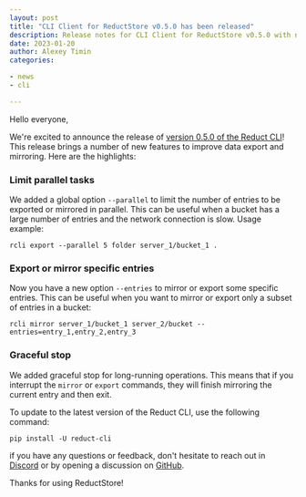 ```yaml
---
layout: post
title: "CLI Client for ReductStore v0.5.0 has been released"
description: Release notes for CLI Client for ReductStore v0.5.0 with new features to improve data export and mirroring
date: 2023-01-20
author: Alexey Timin
categories:

- news
- cli

---
```


Hello everyone,

We're excited to announce the release
of [version 0.5.0 of the Reduct CLI](https://github.com/reductstore/reduct-cli/releases/tag/v0.5.0)!
This release brings a number of new features to improve data export and mirroring. Here are the highlights:


### Limit parallel tasks

We added a global option `--parallel` to limit the number of entries to be exported or mirrored in parallel. This can be
useful when a bucket has a large number of entries and the network connection is slow. Usage example:

```
rcli export --parallel 5 folder server_1/bucket_1 . 
```

<!--more-->

### Export or mirror specific entries

Now you have a new option `--entries` to mirror or export some specific entries. This can be useful when you want to
mirror or export only a subset of entries in a bucket:

```
rcli mirror server_1/bucket_1 server_2/bucket --entries=entry_1,entry_2,entry_3
```

### Graceful stop

We added graceful stop for long-running operations. This means that if you interrupt the `mirror` or `export` commands,
they will finish mirroring the current entry and then exit.


To update to the latest version of the Reduct CLI, use the following command:

```
pip install -U reduct-cli
```

if you have any questions or feedback, don't hesitate to reach out in [Discord](https://discord.gg/NQbPeGgzdR)
or by opening a discussion on [GitHub](https://github.com/reductstore/reductstore/discussions).

Thanks for using ReductStore!
